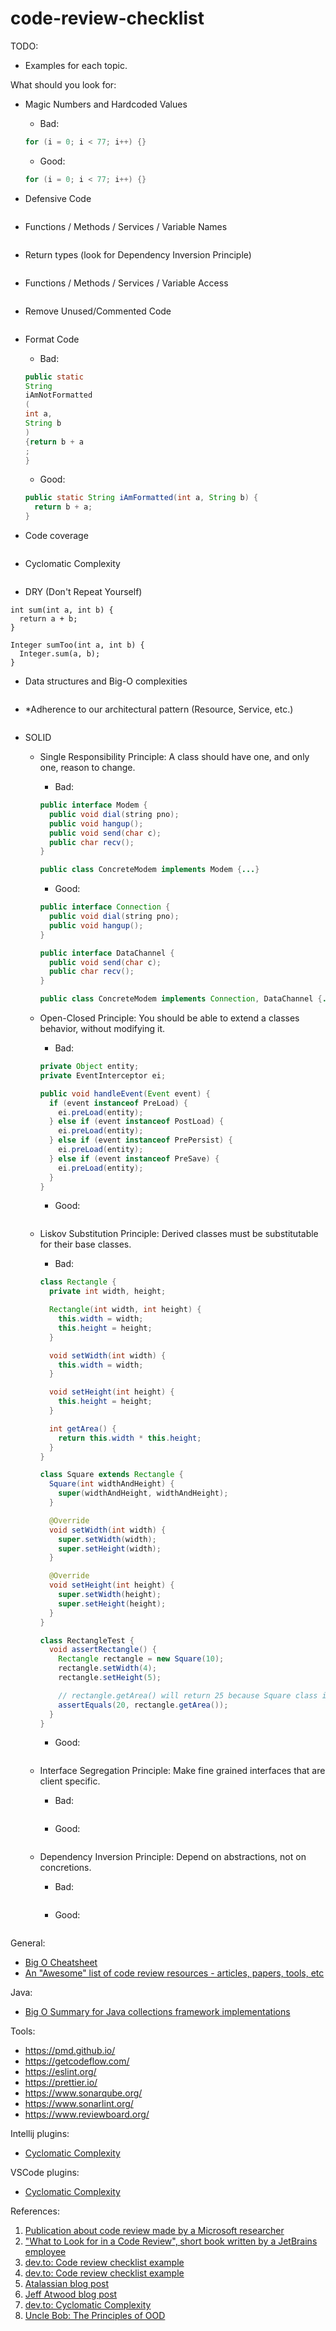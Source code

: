 # code-review-checklist

TODO:
- Examples for each topic.

What should you look for:

- Magic Numbers and Hardcoded Values

  - Bad:
  ```java
  for (i = 0; i < 77; i++) {}
  ```

  - Good:
  ```java
  for (i = 0; i < 77; i++) {}
  ```

- Defensive Code
```

```
- Functions / Methods / Services / Variable Names
```

```
- Return types (look for Dependency Inversion Principle)
```

```
- Functions / Methods / Services / Variable Access
```

```
- Remove Unused/Commented Code
```

```
- Format Code

  - Bad:
  ```java
  public static
  String
  iAmNotFormatted
  (
  int a,
  String b
  )
  {return b + a
  ;
  }
  ```

  - Good:
  ```java
  public static String iAmFormatted(int a, String b) {
    return b + a;
  }
  ```

- Code coverage
```

```
- Cyclomatic Complexity
```

```
- DRY (Don't Repeat Yourself)
```
int sum(int a, int b) {
  return a + b;
}

Integer sumToo(int a, int b) {
  Integer.sum(a, b);
}
```
- Data structures and Big-O complexities
```

```
- *Adherence to our architectural pattern (Resource, Service, etc.)
```

```
- SOLID

  - Single Responsibility Principle: A class should have one, and only one, reason to change.

    - Bad:
    ```java
    public interface Modem {
      public void dial(string pno);
      public void hangup();
      public void send(char c);
      public char recv();
    }

    public class ConcreteModem implements Modem {...}
    ```

    - Good:
    ```java
    public interface Connection {
      public void dial(string pno);
      public void hangup();
    }

    public interface DataChannel {
      public void send(char c);
      public char recv();
    }

    public class ConcreteModem implements Connection, DataChannel {...}
    ```

  - Open-Closed Principle: You should be able to extend a classes behavior, without modifying it.

    - Bad:
    ```java
    private Object entity;
    private EventInterceptor ei;

    public void handleEvent(Event event) {
      if (event instanceof PreLoad) {
        ei.preLoad(entity);
      } else if (event instanceof PostLoad) {
        ei.preLoad(entity);
      } else if (event instanceof PrePersist) {
        ei.preLoad(entity);
      } else if (event instanceof PreSave) {
        ei.preLoad(entity);
      }
    }
    ```

    - Good:
    ```java

    ```

  - Liskov Substitution Principle: Derived classes must be substitutable for their base classes.

    - Bad:
    ```java
    class Rectangle {
      private int width, height;

      Rectangle(int width, int height) {
        this.width = width;
        this.height = height;
      }

      void setWidth(int width) {
        this.width = width;
      }

      void setHeight(int height) {
        this.height = height;
      }

      int getArea() {
        return this.width * this.height;
      }
    }

    class Square extends Rectangle {
      Square(int widthAndHeight) {
        super(widthAndHeight, widthAndHeight);
      }

      @Override
      void setWidth(int width) {
        super.setWidth(width);
        super.setHeight(width);
      }

      @Override
      void setHeight(int height) {
        super.setWidth(height);
        super.setHeight(height);
      }
    }

    class RectangleTest {
      void assertRectangle() {
        Rectangle rectangle = new Square(10);
        rectangle.setWidth(4);
        rectangle.setHeight(5);

        // rectangle.getArea() will return 25 because Square class is overriding setHeight to set both width and height
        assertEquals(20, rectangle.getArea());
      }
    }
    ```

    - Good:
    ```java

    ```

  - Interface Segregation Principle: Make fine grained interfaces that are client specific.

    - Bad:
    ```java

    ```

    - Good:
    ```java

    ```

  - Dependency Inversion Principle: Depend on abstractions, not on concretions.

    - Bad:
    ```java

    ```

    - Good:
    ```java

    ```

General:
- [Big O Cheatsheet](http://bigocheatsheet.com/)
- [An "Awesome" list of code review resources - articles, papers, tools, etc](https://github.com/joho/awesome-code-review)

Java:
- [Big O Summary for Java collections framework implementations](https://stlackoverflow.com/questions/559839/big-o-summary-for-java-collections-framework-implementations)

Tools:
- https://pmd.github.io/
- https://getcodeflow.com/
- https://eslint.org/
- https://prettier.io/
- https://www.sonarqube.org/
- https://www.sonarlint.org/
- https://www.reviewboard.org/

Intellij plugins:
- [Cyclomatic Complexity](https://plugins.jetbrains.com/plugin/93-metricsreloaded)

VSCode plugins:
- [Cyclomatic Complexity](https://marketplace.visualstudio.com/items?itemName=kisstkondoros.vscode-codemetrics)

References:
1. [Publication about code review made by a Microsoft researcher](https://www.sback.it/publications/icse2013.pdf)
2. ["What to Look for in a Code Review", short book written by a JetBrains employee](https://leanpub.com/s/MMUrwWmotCIr412BkGxt9w.pdf)
3. [dev.to: Code review checklist example](https://dev.to/bosepchuk/a-code-review-checklist-prevents-stupid-mistakes-o6)
4. [dev.to: Code review checklist example](https://dev.to/designpuddle/code-review-checklist-14ke)
5. [Atalassian blog post](https://www.atlassian.com/agile/software-development/code-reviews)
6. [Jeff Atwood blog post](https://blog.codinghorror.com/code-reviews-just-do-it)
7. [dev.to: Cyclomatic Complexity](https://dev.to/designpuddle/coding-concepts---cyclomatic-complexity-3blk)
8. [Uncle Bob: The Principles of OOD](http://butunclebob.com/ArticleS.UncleBob.PrinciplesOfOod)